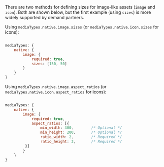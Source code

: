 There are two methods for defining sizes for image-like assets (`image` and `icon`).  Both are shown below, but the first example (using `sizes`) is more widely supported by demand partners.

Using `mediaTypes.native.image.sizes` (or `mediaTypes.native.icon.sizes` for icons):

```javascript

mediaTypes: {
    native: {
        image: {
            required: true,
            sizes: [150, 50]
        }
    }
}

```

Using `mediaTypes.native.image.aspect_ratios` (or `mediaTypes.native.icon.aspect_ratios` for icons):

```javascript

mediaTypes: {
    native: {
        image: {
            required: true,
            aspect_ratios: [{
                min_width: 300,        /* Optional */
                min_height: 200,       /* Optional */
                ratio_width: 2,        /* Required */
                ratio_height: 3,       /* Required */
         }]
        }
    }
}

```
